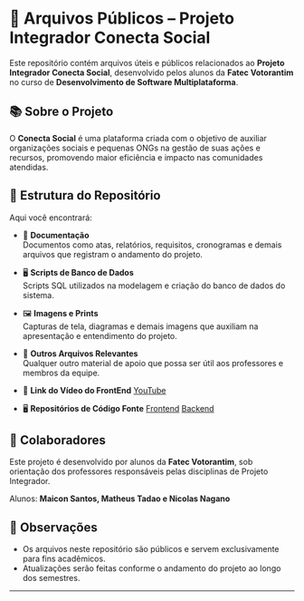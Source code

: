 # 📁 Arquivos Públicos – Projeto Integrador Conecta Social

Este repositório contém arquivos úteis e públicos relacionados ao **Projeto Integrador Conecta Social**, desenvolvido pelos alunos da **Fatec Votorantim** no curso de **Desenvolvimento de Software Multiplataforma**.

## 📚 Sobre o Projeto

O **Conecta Social** é uma plataforma criada com o objetivo de auxiliar organizações sociais e pequenas ONGs na gestão de suas ações e recursos, promovendo maior eficiência e impacto nas comunidades atendidas.

## 📂 Estrutura do Repositório

Aqui você encontrará:

- 📝 **Documentação**  
  Documentos como atas, relatórios, requisitos, cronogramas e demais arquivos que registram o andamento do projeto.

- 🖥️ **Scripts de Banco de Dados**  
  Scripts SQL utilizados na modelagem e criação do banco de dados do sistema.

- 🖼️ **Imagens e Prints**  
  Capturas de tela, diagramas e demais imagens que auxiliam na apresentação e entendimento do projeto.

- 📄 **Outros Arquivos Relevantes**  
  Qualquer outro material de apoio que possa ser útil aos professores e membros da equipe.

- 🎥 **Link do Vídeo do FrontEnd**
  [YouTube](https://youtu.be/eIYuPHdOwhc)

- 🖥️ **Repositórios de Código Fonte**
  [Frontend](https://github.com/Nicolaskn95/conecta-social-web)
  [Backend](https://github.com/Nicolaskn95/conecta-social-api)


## 🤝 Colaboradores

Este projeto é desenvolvido por alunos da **Fatec Votorantim**, sob orientação dos professores responsáveis pelas disciplinas de Projeto Integrador.

Alunos: **Maicon Santos, Matheus Tadao e Nicolas Nagano**

## 📌 Observações

- Os arquivos neste repositório são públicos e servem exclusivamente para fins acadêmicos.
- Atualizações serão feitas conforme o andamento do projeto ao longo dos semestres.

---